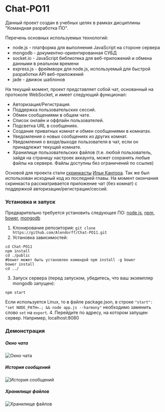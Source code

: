 # Chat-PO11  
  
Данный проект создан в учебных целях в рамках дисциплины "Командная разработка ПО".  

Перечень основных используемых технологий:  
 + node.js - платформа для выполнения JavaScript на стороне сервера
 + mongodb - документно-ориентированная СУБД
 + socket.io - JavaScript библиотека для веб-приложений и обмена данными в реальном времени
 + express.js - фреймворк для node.js, используемый для быстрой разработки API веб-приложений
 + jade - движок шаблонов

На текущий момент, проект представляет собой чат, основанный на протоколе WebSocket, и имеет следующий функционал:  
 + Авторизация/Регистрация.  
 + Поддержка пользовательских сессий.  
 + Обмен сообщениями в общем чате.
 + Список онлайн и оффлайн пользователей.
 + Подсветка URL в сообщениях.
 + Создание приватных комнат и обмен сообщениями в комнатах.
 + Уведомления о новых сообщениях из других комнат.
 + Уведомления о входе/выходе пользователя в чат, если он принадлежит текущей комнате.
 + Хранилище пользовательских файлов (т.е. любой пользователь, зайдя на страницу настроек аккаунта, может сохранять любые файлы на сервере. Файлы доступны без ограничений по ссылке)


Основой для проекта стали [скринкасты](https://learn.javascript.ru/nodejs-screencast) [Ильи Кантора](https://github.com/iliakan). Так же был использован исходный код из последней главы. На момент окончания скринкаста рассматривается приложение чат (без комнат) с поддержкой авторизации/регистрации/сессий.


### Установка и запуск  
Предварительно требуется установить следующее ПО: [node.js](https://nodejs.org/), [npm](https://www.npmjs.com/), [bower](http://bower.io/), [mongodb](https://www.mongodb.org/)  
 1. Клонирование репозитория:
  ```git clone https://github.com/Alendorff/Chat-PO11.git```
 2. Установка зависимостей:  
  ```
  cd Chat-PO11
  npm install  
  cd ./public  
  #bower может быть установлен командой npm install -g bower  
  bower install  
  cd ../  
  ```  
  
 3. Запуск сервера (перед запуском, убедитесь, что ваш экземпляр mongodb запущен): 
  ```
  npm start
  ```
  Если используется Linux, то в файле package.json, в строке `"start": "set NODE_PATH=.; && node app.js --harmony"` необходимо заменить слово `set` на `export`.
 4. Перейдите по адресу, на котором запущен сервер. Например, localhost:8080  
 
### Демонстрация
##### Окно чата
![Окно чата](https://cloud.githubusercontent.com/assets/4989157/8276089/76d8caa2-18fd-11e5-8a5a-9ed0e3de2ebb.png)
##### История сообщений
![История сообщений](https://cloud.githubusercontent.com/assets/4989157/8276090/7707e3a0-18fd-11e5-9751-681b9caee901.png)
##### Хранилище файлов
![Хранилище файлов](https://cloud.githubusercontent.com/assets/4989157/8276091/770d9962-18fd-11e5-92bf-d1664bb557f9.png)
